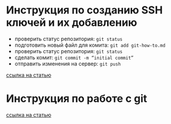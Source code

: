 # Инструкция по созданию SSH ключей и их добавлению
* проверить статус репозитория: `git status`
* подготовить новый файл для комита: `git add git-how-to.md`
* проверить статус репозитория: `git status`
* сделать комит: `git commit -m “initial commit”`
* отправить изменения на сервер: `git push`

[ссылка на статью](https://lms.mipt.ru/pluginfile.php/81407/mod_resource/content/1/GitHub%20%D0%B0%D0%B2%D1%82%D0%BE%D1%80%D0%B8%D0%B7%D0%B0%D1%86%D0%B8%D1%8F%20%D0%BF%D0%BE%20SSH.pdf)
# Инструкция по работе с git
[ссылка на статью](https://lms.mipt.ru/pluginfile.php/81406/mod_resource/content/2/%D0%A2%D1%83%D1%82%D0%BE%D1%80%D0%B8%D0%B0%D0%BB%20%D0%BF%D0%BE%20Git.pdf)
